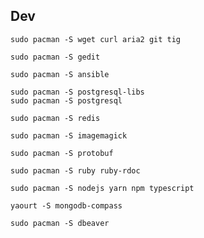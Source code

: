 ## Dev

```
sudo pacman -S wget curl aria2 git tig
```

```
sudo pacman -S gedit
```

```
sudo pacman -S ansible
```

```
sudo pacman -S postgresql-libs
sudo pacman -S postgresql
```

```
sudo pacman -S redis
```

```
sudo pacman -S imagemagick
```

```
sudo pacman -S protobuf
```

```
sudo pacman -S ruby ruby-rdoc
```

```
sudo pacman -S nodejs yarn npm typescript
```

```
yaourt -S mongodb-compass
```

```
sudo pacman -S dbeaver
```
